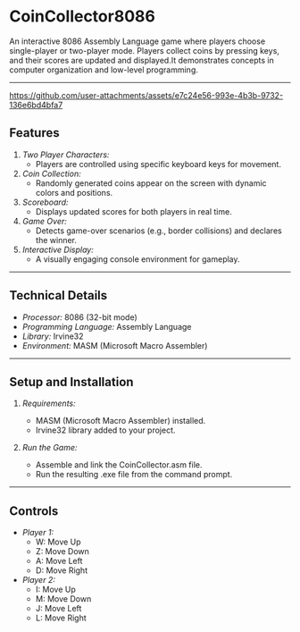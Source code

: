 # CoinCollector8086
An interactive 8086 Assembly Language game where players choose single-player or two-player mode. Players collect coins by pressing keys, and their scores are updated and displayed.It demonstrates concepts in computer organization and low-level programming.

---
https://github.com/user-attachments/assets/e7c24e56-993e-4b3b-9732-136e6bd4bfa7

## Features
1. *Two Player Characters:* 
   - Players are controlled using specific keyboard keys for movement.
2. *Coin Collection:* 
   - Randomly generated coins appear on the screen with dynamic colors and positions.
3. *Scoreboard:* 
   - Displays updated scores for both players in real time.
4. *Game Over:* 
   - Detects game-over scenarios (e.g., border collisions) and declares the winner.
5. *Interactive Display:*
   - A visually engaging console environment for gameplay.

---

## Technical Details
- *Processor:* 8086 (32-bit mode)
- *Programming Language:* Assembly Language
- *Library:* Irvine32
- *Environment:* MASM (Microsoft Macro Assembler)

---

## Setup and Installation
1. *Requirements:*
   - MASM (Microsoft Macro Assembler) installed.
   - Irvine32 library added to your project.

2. *Run the Game:*
   - Assemble and link the CoinCollector.asm file.
   - Run the resulting .exe file from the command prompt.

---

## Controls
- *Player 1:*
  - W: Move Up
  - Z: Move Down
  - A: Move Left
  - D: Move Right
- *Player 2:*
  - I: Move Up
  - M: Move Down
  - J: Move Left
  - L: Move Right


